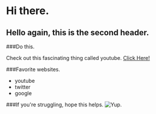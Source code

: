 # Hi there.  

## Hello again, this is the second header.

###Do this.

Check out this fascinating thing called youtube. [Click Here!](https://www.youtube.com)

###Favorite websites.

* youtube
* twitter
* google

###If you're struggling, hope this helps.
![Yup.](https://thechive.files.wordpress.com/2017/01/wholesome-wednesdays-memes-that-feed-the-soul-215.jpg?quality=85&strip=info&w=600&zoom=2)
